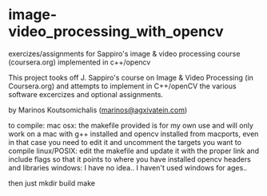 image-video_processing_with_opencv
==================================

exercizes/assignments for Sappiro's image &amp; video processing course (coursera.org) implemented in c++/opencv

This project tooks off J. Sappiro's course on Image & Video Processing (in Coursera.org) and attempts to implement in C++/openCV the various software excercizes and optional assignments.

by Marinos Koutsomichalis (marinos@agxivatein.com)

to compile: 
mac osx:
the makefile provided is for my own use and will only work on a mac with g++ installed and opencv installed from macports, even in that case you need to edit it and uncomment the targets you want to compile
linux/POSIX:
edit the makefile and update it with the proper link and include flags so that it points to where you have installed opencv headers and libraries
windows:
I have no idea.. I haven't used windows for ages.. 

then just
mkdir build
make

